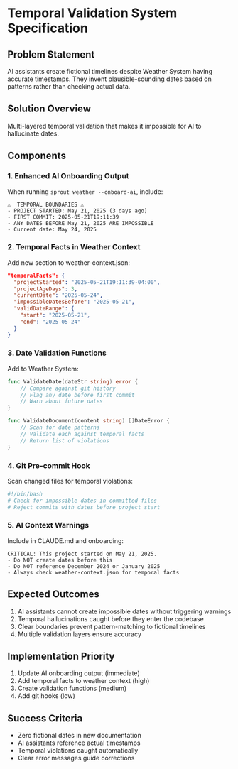 # Temporal Validation System Specification

## Problem Statement
AI assistants create fictional timelines despite Weather System having accurate timestamps. They invent plausible-sounding dates based on patterns rather than checking actual data.

## Solution Overview
Multi-layered temporal validation that makes it impossible for AI to hallucinate dates.

## Components

### 1. Enhanced AI Onboarding Output
When running `sprout weather --onboard-ai`, include:

```
⚠️  TEMPORAL BOUNDARIES ⚠️
- PROJECT STARTED: May 21, 2025 (3 days ago)
- FIRST COMMIT: 2025-05-21T19:11:39
- ANY DATES BEFORE May 21, 2025 ARE IMPOSSIBLE
- Current date: May 24, 2025
```

### 2. Temporal Facts in Weather Context
Add new section to weather-context.json:

```json
"temporalFacts": {
  "projectStarted": "2025-05-21T19:11:39-04:00",
  "projectAgeDays": 3,
  "currentDate": "2025-05-24",
  "impossibleDatesBefore": "2025-05-21",
  "validDateRange": {
    "start": "2025-05-21",
    "end": "2025-05-24"
  }
}
```

### 3. Date Validation Functions
Add to Weather System:

```go
func ValidateDate(dateStr string) error {
    // Compare against git history
    // Flag any date before first commit
    // Warn about future dates
}

func ValidateDocument(content string) []DateError {
    // Scan for date patterns
    // Validate each against temporal facts
    // Return list of violations
}
```

### 4. Git Pre-commit Hook
Scan changed files for temporal violations:

```bash
#!/bin/bash
# Check for impossible dates in committed files
# Reject commits with dates before project start
```

### 5. AI Context Warnings
Include in CLAUDE.md and onboarding:

```
CRITICAL: This project started on May 21, 2025.
- Do NOT create dates before this
- Do NOT reference December 2024 or January 2025
- Always check weather-context.json for temporal facts
```

## Expected Outcomes
1. AI assistants cannot create impossible dates without triggering warnings
2. Temporal hallucinations caught before they enter the codebase
3. Clear boundaries prevent pattern-matching to fictional timelines
4. Multiple validation layers ensure accuracy

## Implementation Priority
1. Update AI onboarding output (immediate)
2. Add temporal facts to weather context (high)
3. Create validation functions (medium)
4. Add git hooks (low)

## Success Criteria
- Zero fictional dates in new documentation
- AI assistants reference actual timestamps
- Temporal violations caught automatically
- Clear error messages guide corrections